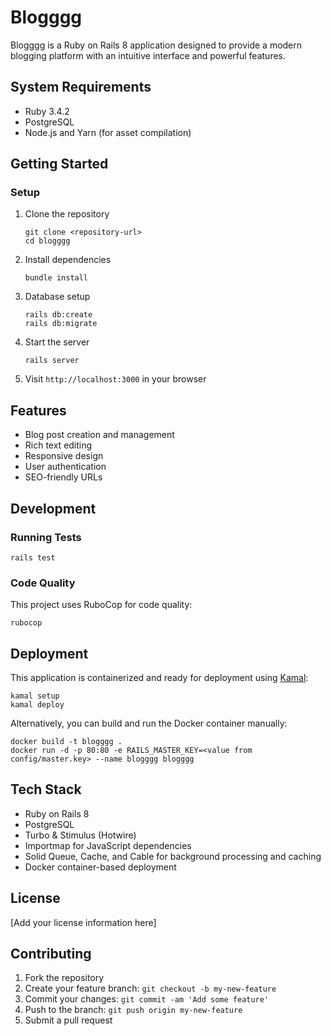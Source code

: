 # Blogggg

Blogggg is a Ruby on Rails 8 application designed to provide a modern blogging platform with an intuitive interface and powerful features.

## System Requirements

* Ruby 3.4.2
* PostgreSQL
* Node.js and Yarn (for asset compilation)

## Getting Started

### Setup

1. Clone the repository
   ```
   git clone <repository-url>
   cd blogggg
   ```

2. Install dependencies
   ```
   bundle install
   ```

3. Database setup
   ```
   rails db:create
   rails db:migrate
   ```

4. Start the server
   ```
   rails server
   ```

5. Visit `http://localhost:3000` in your browser

## Features

* Blog post creation and management
* Rich text editing
* Responsive design
* User authentication
* SEO-friendly URLs

## Development

### Running Tests

```
rails test
```

### Code Quality

This project uses RuboCop for code quality:

```
rubocop
```

## Deployment

This application is containerized and ready for deployment using [Kamal](https://kamal-deploy.org/):

```
kamal setup
kamal deploy
```

Alternatively, you can build and run the Docker container manually:

```
docker build -t blogggg .
docker run -d -p 80:80 -e RAILS_MASTER_KEY=<value from config/master.key> --name blogggg blogggg
```

## Tech Stack

* Ruby on Rails 8
* PostgreSQL
* Turbo & Stimulus (Hotwire)
* Importmap for JavaScript dependencies
* Solid Queue, Cache, and Cable for background processing and caching
* Docker container-based deployment

## License

[Add your license information here]

## Contributing

1. Fork the repository
2. Create your feature branch: `git checkout -b my-new-feature`
3. Commit your changes: `git commit -am 'Add some feature'`
4. Push to the branch: `git push origin my-new-feature`
5. Submit a pull request
